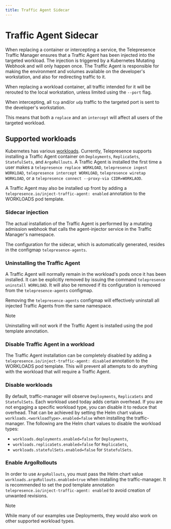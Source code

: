```yaml
---
title: Traffic Agent Sidecar
---
```

# Traffic Agent Sidecar

When replacing a container or intercepting a service, the Telepresence Traffic Manager ensures
that a Traffic Agent has been injected into the targeted workload.
The injection is triggered by a Kubernetes Mutating Webhook and will
only happen once. The Traffic Agent is responsible for making the environment and volumes available
on the developer's workstation, and also for redirecting traffic to it.

When replacing a workload container, all traffic intended for it will be rerouted to the local workstation, unless
limited using the `--port` flag.

When intercepting, all `tcp` and/or `udp` traffic to the targeted port is sent to the developer's workstation.

This means that both a `replace` and an `intercept` will affect all users of the targeted workload.

## Supported workloads

Kubernetes has various
[workloads](https://kubernetes.io/docs/concepts/workloads/).
Currently, Telepresence supports installing a
Traffic Agent container on `Deployments`, `ReplicaSets`, `StatefulSets`, and `ArgoRollouts`. A Traffic Agent is
installed the first time a user makes a `telepresence replace WORKLOAD`, `telepresence ingest WORKLOAD`,
`telepresence intercept WORKLOAD`, `telepresence wiretap WORKLOAD`, or a `telepresence connect --proxy-via CIDR=WORKLAOD`.

A Traffic Agent may also be installed up front by adding a `telepresence.io/inject-traffic-agent: enabled`
annotation to the WORKLOADS pod template.

### Sidecar injection

The actual installation of the Traffic Agent is performed by a mutating admission webhook that calls the agent-injector
service in the Traffic Manager's namespace.

The configuration for the sidecar, which is automatically generated, resides in the configmap `telepresence-agents`.

### Uninstalling the Traffic Agent

A Traffic Agent will normally remain in the workload's pods once it has been installed. It can be explicitly removed by
issuing the command `telepresence uninstall WORKLOAD`. It will also be removed if its configuration is removed
from the `telepresence-agents` configmap.

Removing the `telepresence-agents` configmap will effectively uninstall all injected Traffic Agents from the same
namespace.

> [!NOTE]
> Uninstalling will not work if the Traffic Agent is installed using the pod template annotation.

### Disable Traffic Agent in a workload

The Traffic Agent installation can be completely disabled by adding a `telepresence.io/inject-traffic-agent: disabled`
annotation to the WORKLOADS pod template. This will prevent all attempts to do anything with the workload that will
require a Traffic Agent.

### Disable workloads

By default, traffic-manager will observe `Deployments`, `ReplicaSets` and `StatefulSets`.
Each workload used today adds certain overhead. If you are not engaging a specific workload type, you can disable it to reduce that overhead.
That can be achieved by setting the Helm chart values `workloads.<workloadType>.enabled=false` when installing the traffic-manager.
The following are the Helm chart values to disable the workload types:

- `workloads.deployments.enabled=false` for `Deployments`,
- `workloads.replicaSets.enabled=false` for `ReplicaSets`,
- `workloads.statefulSets.enabled=false` for `StatefulSets`.

### Enable ArgoRollouts

In order to use `ArgoRollouts`, you must pass the Helm chart value `workloads.argoRollouts.enabled=true` when installing the traffic-manager.
It is recommended to set the pod template annotation `telepresence.io/inject-traffic-agent: enabled` to avoid creation of unwanted
revisions.

> [!NOTE]
> While many of our examples use Deployments, they would also work on other supported workload types.
